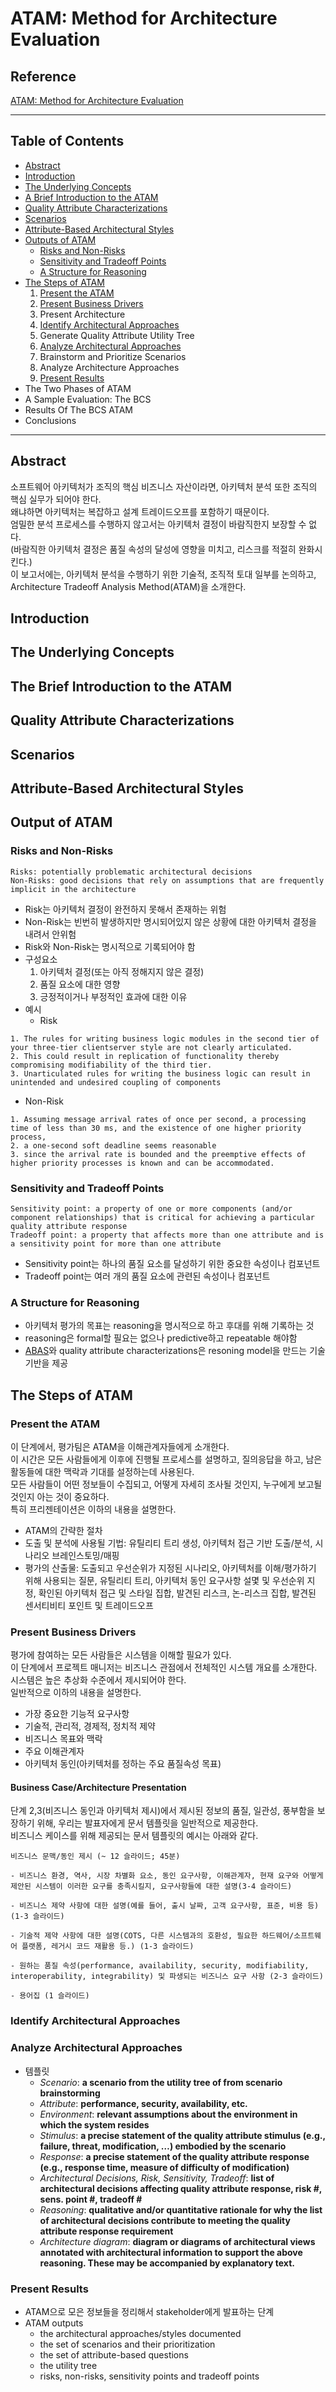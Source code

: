# ATAM: Method for Architecture Evaluation

## Reference
[ATAM: Method for Architecture Evaluation](https://resources.sei.cmu.edu/asset_files/TechnicalReport/2000_005_001_13706.pdf)

---

## Table of Contents
- [Abstract](#abstract)
- [Introduction](#introduction)
- [The Underlying Concepts](#the-underlying-concepts)
- [A Brief Introduction to the ATAM](#a-brief-introduction-to-the-atam)
- [Quality Attribute Characterizations](#quality-attribute-characterizations)
- [Scenarios](#scenarios)
- [Attribute-Based Architectural Styles](#attribute-based-architectural-styles)
- [Outputs of ATAM](#output-of-atam)
  - [Risks and Non-Risks](#risks-and-non-risks)
  - [Sensitivity and Tradeoff Points](#sensitivity-and-tradeoff-points)
  - [A Structure for Reasoning](#a-structure-for-reasoning)
- [The Steps of ATAM](#the-steps-of-atam)
  1. [Present the ATAM](#present-the-atam)
  2. [Present Business Drivers](#present-business-drivers)
  3. Present Architecture
  4. [Identify Architectural Approaches](#identify-architectural-approaches)
  5. Generate Quality Attribute Utility Tree
  6. [Analyze Architectural Approaches](#analyze-architectural-approaches)
  7. Brainstorm and Prioritize Scenarios
  8. Analyze Architecture Approaches
  9. [Present Results](#present-results)
- The Two Phases of ATAM
- A Sample Evaluation: The BCS
- Results Of The BCS ATAM
- Conclusions

---

## Abstract
소프트웨어 아키텍처가 조직의 핵심 비즈니스 자산이라면, 아키텍처 분석 또한 조직의 핵심 실무가 되어야 한다.  
왜냐하면 아키텍처는 복잡하고 설계 트레이드오프를 포함하기 때문이다.  
엄밀한 분석 프로세스를 수행하지 않고서는 아키텍처 결정이 바람직한지 보장할 수 없다.  
(바람직한 아키텍처 결정은 품질 속성의 달성에 영향을 미치고, 리스크를 적절히 완화시킨다.)  
이 보고서에는, 아키텍처 분석을 수행하기 위한 기술적, 조직적 토대 일부를 논의하고, Architecture Tradeoff Analysis Method(ATAM)을 소개한다.  

## Introduction

## The Underlying Concepts

## The Brief Introduction to the ATAM

## Quality Attribute Characterizations

## Scenarios

## Attribute-Based Architectural Styles

## Output of ATAM
### Risks and Non-Risks
```
Risks: potentially problematic architectural decisions
Non-Risks: good decisions that rely on assumptions that are frequently implicit in the architecture
```
- Risk는 아키텍처 결정이 완전하지 못해서 존재하는 위험
- Non-Risk는 빈번히 발생하지만 명시되어있지 않은 상황에 대한 아키텍처 결정을 내려서 안위험 
- Risk와 Non-Risk는 명시적으로 기록되어야 함
- 구성요소
  1. 아키텍처 결정(또는 아직 정해지지 않은 결정)
  2. 품질 요소에 대한 영향
  3. 긍정적이거나 부정적인 효과에 대한 이유
- 예시
  - Risk
```
1. The rules for writing business logic modules in the second tier of your three-tier clientserver style are not clearly articulated.
2. This could result in replication of functionality thereby compromising modifiability of the third tier.
3. Unarticulated rules for writing the business logic can result in unintended and undesired coupling of components
```
  - Non-Risk
```
1. Assuming message arrival rates of once per second, a processing time of less than 30 ms, and the existence of one higher priority process,
2. a one-second soft deadline seems reasonable
3. since the arrival rate is bounded and the preemptive effects of higher priority processes is known and can be accommodated.
```

### Sensitivity and Tradeoff Points
```
Sensitivity point: a property of one or more components (and/or component relationships) that is critical for achieving a particular quality attribute response
Tradeoff point: a property that affects more than one attribute and is a sensitivity point for more than one attribute
```
- Sensitivity point는 하나의 품질 요소를 달성하기 위한 중요한 속성이나 컴포넌트
- Tradeoff point는 여러 개의 품질 요소에 관련된 속성이나 컴포넌트

### A Structure for Reasoning
- 아키텍처 평가의 목표는 reasoning을 명시적으로 하고 후대를 위해 기록하는 것
- reasoning은 formal할 필요는 없으나 predictive하고 repeatable 해야함
- [ABAS](ABAS.md)와 quality attribute characterizations은 resoning model을 만드는 기술기반을 제공

## The Steps of ATAM
### Present the ATAM
이 단계에서, 평가팀은 ATAM을 이해관계자들에게 소개한다.  
이 시간은 모든 사람들에게 이후에 진행될 프로세스를 설명하고, 질의응답을 하고, 남은 활동들에 대한 맥락과 기대를 설정하는데 사용된다.  
모든 사람들이 어떤 정보들이 수집되고, 어떻게 자세히 조사될 것인지, 누구에게 보고될 것인지 아는 것이 중요하다.  
특히 프리젠테이션은 이하의 내용을 설명한다.  
- ATAM의 간략한 절차
- 도출 및 분석에 사용될 기법: 유틸리티 트리 생성, 아키텍처 접근 기반 도출/분석, 시나리오 브레인스토밍/매핑
- 평가의 산출물: 도출되고 우선순위가 지정된 시나리오, 아키텍처를 이해/평가하기 위해 사용되는 질문, 유틸리티 트리, 아키텍처 동인 요구사항 설몇 및 우선순위 지정, 확인된 아키텍처 접근 및 스타일 집합, 발견된 리스크, 논-리스크 집합, 발견된 센서티비티 포인트 및 트레이드오프

### Present Business Drivers
평가에 참여하는 모든 사람들은 시스템을 이해할 필요가 있다.  
이 단계에서 프로젝트 매니저는 비즈니스 관점에서 전체적인 시스템 개요를 소개한다.  
시스템은 높은 추상화 수준에서 제시되어야 한다.  
일반적으로 이하의 내용을 설명한다.
- 가장 중요한 기능적 요구사항
- 기술적, 관리적, 경제적, 정치적 제약
- 비즈니스 목표와 맥락
- 주요 이해관계자
- 아키텍처 동인(아키텍처를 정하는 주요 품질속성 목표)

#### Business Case/Architecture Presentation
단계 2,3(비즈니스 동인과 아키텍처 제시)에서 제시된 정보의 품질, 일관성, 풍부함을 보장하기 위해, 우리는 발표자에게 문서 템플릿을 일반적으로 제공한다.  
비즈니스 케이스를 위해 제공되는 문서 템플릿의 예시는 아래와 같다.
```
비즈니스 문맥/동인 제시 (~ 12 슬라이드; 45분)

- 비즈니스 환경, 역사, 시장 차별화 요소, 동인 요구사항, 이해관계자, 현재 요구와 어떻게 제안된 시스템이 이러한 요구를 충족시킬지, 요구사항들에 대한 설명(3-4 슬라이드)

- 비즈니스 제약 사항에 대한 설명(예를 들어, 출시 날짜, 고객 요구사항, 표준, 비용 등) (1-3 슬라이드)

- 기술적 제약 사항에 대한 설명(COTS, 다른 시스템과의 호환성, 필요한 하드웨어/소프트웨어 플랫폼, 레거시 코드 재활용 등.) (1-3 슬라이드)

- 원하는 품질 속성(performance, availability, security, modifiability, interoperability, integrability) 및 파생되는 비즈니스 요구 사항 (2-3 슬라이드)

- 용어집 (1 슬라이드)
```

### Identify Architectural Approaches

### Analyze Architectural Approaches

- 템플릿
  - *Scenario*: **a scenario from the utility tree of from scenario brainstorming**
  - *Attribute*: **performance, security, availability, etc.**
  - *Environment*: **relevant assumptions about the environment in which the system resides**
  - *Stimulus*: **a precise statement of the quality attribute stimulus (e.g., failure, threat, modification, …) embodied by the scenario**
  - *Response*: **a precise statement of the quality attribute response (e.g., response time, measure of difficulty of modification)**
  - *Architectural Decisions, Risk, Sensitivity, Tradeoff*: **list of architectural decisions affecting quality attribute response, risk #, sens. point #, tradeoff #**
  - *Reasoning*: **qualitative and/or quantitative rationale for why the list of architectural decisions contribute to meeting the quality attribute response requirement**
  - *Architecture diagram*: **diagram or diagrams of architectural views annotated with architectural information to support the above reasoning. These may be accompanied by explanatory text.**

### Present Results
- ATAM으로 모은 정보들을 정리해서 stakeholder에게 발표하는 단계
- ATAM outputs
  - the architectural approaches/styles documented
  - the set of scenarios and their prioritization
  - the set of attribute-based questions 
  - the utility tree
  - risks, non-risks, sensitivity points and tradeoff points
